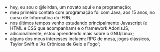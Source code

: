 - hey, eu sou o @leirdan, um novato aqui e na programação;
- meu primeiro contato com programação foi com Java, aos 15 anos, no curso de Informática do IFRN;
- nos últimos tempos venho estudando principalmente Javascript (e HTML e CSS que acompanham) e o framework AdonisJS;
- adicionalmente, estou aprendendo mais sobre o GNU/Linux;
- alguns dos meus interesses incluem: RPG de mesa, jogos clássicos, Taylor Swift e 'As Crônicas de Gelo e Fogo';

<!---
leirdan/leirdan is a ✨ special ✨ repository because its `README.md` (this file) appears on your GitHub profile.
You can click the Preview link to take a look at your changes.
--->
